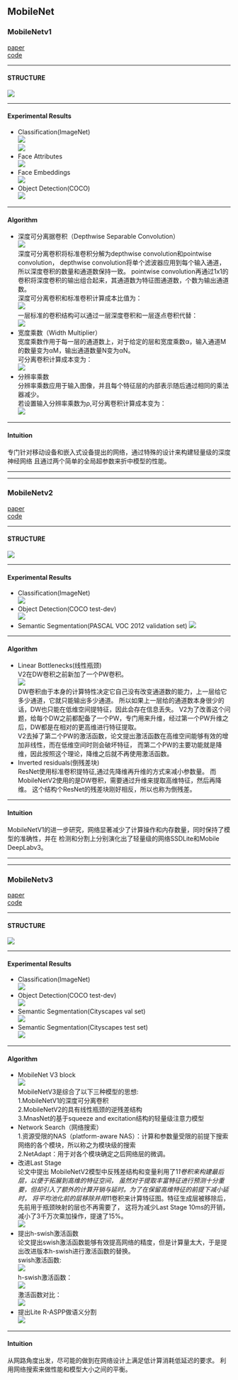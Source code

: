 ## MobileNet
### MobileNetv1
[paper](https://arxiv.org/pdf/1506.02640.pdf)  
[code](https://github.com/pytorch/vision)  

---
#### STRUCTURE
![](src/Structure_0.png)  

---
#### Experimental Results
* Classification(ImageNet)  
![](src/ER_0.png)  
![](src/ER_1.png)  
* Face Attributes  
![](src/ER_2.png)  
* Face Embeddings  
![](src/ER_3.png)  
* Object Detection(COCO)  
![](src/ER_4.png)

---
#### Algorithm
* 深度可分离据卷积（Depthwise Separable Convolution）  
![](src/Oth_0.png)  
深度可分离卷积将标准卷积分解为depthwise convolution和pointwise convolution，
depthwise convolution将单个滤波器应用到每个输入通道，所以深度卷积的数量和通道数保持一致。
pointwise convolution再通过1x1的卷积将深度卷积的输出组合起来，其通道数为特征图通道数，个数为输出通道数。  
深度可分离卷积和标准卷积计算成本比值为：  
![](src/Oth_1.png)  
一层标准的卷积结构可以通过一层深度卷积和一层逐点卷积代替：  
![](src/Oth_2.png)  
* 宽度乘数（Width Multiplier）  
宽度乘数作用于每一层的通道数上，对于给定的层和宽度乘数α，输入通道M的数量变为αM，输出通道数量N变为αN。  
可分离卷积计算成本变为：  
![](src/Oth_3.png)  
* 分辨率乘数  
分辨率乘数应用于输入图像，并且每个特征层的内部表示随后通过相同的乘法器减少。  
若设置输入分辨率乘数为ρ,可分离卷积计算成本变为：  
![](src/Oth_4.png)

---
#### Intuition  
专门针对移动设备和嵌入式设备提出的网络，通过特殊的设计来构建轻量级的深度神经网络
且通过两个简单的全局超参数来折中模型的性能。

---
---
### MobileNetv2
[paper](https://arxiv.org/abs/1801.04381.pdf)  
[code](https://github.com/pytorch/vision) 

---
#### STRUCTURE
![](src/Structure_1.png)

---
#### Experimental Results
* Classification(ImageNet)  
![](src/ER_5.png)  
* Object Detection(COCO test-dev)  
![](src/ER_6.png)  
* Semantic Segmentation(PASCAL VOC 2012 validation set)
![](src/ER_7.png)
---
#### Algorithm  
* Linear Bottlenecks(线性瓶颈)  
V2在DW卷积之前新加了一个PW卷积。  
![](src/Oth_5.png)  
DW卷积由于本身的计算特性决定它自己没有改变通道数的能力，上一层给它多少通道，它就只能输出多少通道。
所以如果上一层给的通道数本身很少的话，DW也只能在低维空间提特征，因此会存在信息丢失。
V2为了改善这个问题，给每个DW之前都配备了一个PW，专门用来升维，经过第一个PW升维之后，DW都是在相对的更高维进行特征提取。  
V2去掉了第二个PW的激活函数，论文提出激活函数在高维空间能够有效的增加非线性，而在低维空间时则会破坏特征，
而第二个PW的主要功能就是降维，因此按照这个理论，降维之后就不再使用激活函数。  
* Inverted residuals(倒残差块)  
ResNet使用标准卷积提特征,通过先降维再升维的方式来减小参数量。
而MobileNetV2使用的是DW卷积，需要通过升维来提取高维特征，然后再降维。
这个结构个ResNet的残差块刚好相反，所以也称为倒残差。

---
#### Intuition
MobileNetV1的进一步研究，网络显著减少了计算操作和内存数量，同时保持了模型的准确性，并在
检测和分割上分别演化出了轻量级的网络SSDLite和Mobile DeepLabv3。

---
---
### MobileNetv3
[paper](https://arxiv.org/pdf/1905.02244v2.pdf)  
[code](https://github.com/SpikeKing/mobilenet_v3) 

---
#### STRUCTURE
![](src/Structure_2.png)

---
#### Experimental Results
* Classification(ImageNet)  
![](src/ER_8.png)  
* Object Detection(COCO test-dev)  
![](src/ER_9.png)  
* Semantic Segmentation(Cityscapes val set)  
![](src/ER_10.png)  
* Semantic Segmentation(Cityscapes test set)  
![](src/ER_11.png)

---
#### Algorithm  
* MobileNet V3 block  
![](src/Oth_6.png)  
MobileNetV3是综合了以下三种模型的思想:  
1.MobileNetV1的深度可分离卷积  
2.MobileNetV2的具有线性瓶颈的逆残差结构  
3.MnasNet的基于squeeze and excitation结构的轻量级注意力模型  
* Network Search（网络搜索）  
1.资源受限的NAS（platform-aware NAS）：计算和参数量受限的前提下搜索网络的各个模块，所以称之为模块级的搜索  
2.NetAdapt：用于对各个模块确定之后网络层的微调。  
* 改进Last Stage  
论文中提出 MobileNetV2模型中反残差结构和变量利用了1*1卷积来构建最后层，以便于拓展到高维的特征空间，
虽然对于提取丰富特征进行预测十分重要，但却引入了额外的计算开销与延时。为了在保留高维特征的前提下减小延时，
将平均池化前的层移除并用1*1卷积来计算特征图。特征生成层被移除后，先前用于瓶颈映射的层也不再需要了，
这将为减少Last Stage 10ms的开销，减小了3千万次乘加操作，提速了15%。  
![](src/Oth_7.png) 
* 提出h-swish激活函数  
论文提出swish激活函数能够有效提高网络的精度，但是计算量太大，于是提出改进版本h-swish进行激活函数的替换。  
swish激活函数:  
![](src/Oth_8.png)  
h-swish激活函数：  
![](src/Oth_9.png)  
激活函数对比：  
![](src/Oth_10.png)  
* 提出Lite R-ASPP做语义分割  
![](src/Oth_11.png)

---
#### Intuition
从网路角度出发，尽可能的做到在网络设计上满足低计算消耗低延迟的要求。
利用网络搜索来做性能和模型大小之间的平衡。